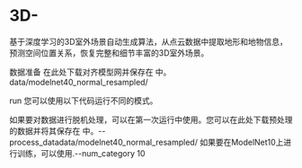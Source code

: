 # 3D-
基于深度学习的3D室外场景自动生成算法，从点云数据中提取地形和地物信息，预测空间位置关系，恢复完整和细节丰富的3D室外场景。

数据准备
在此处下载对齐模型网并保存在 中。data/modelnet40_normal_resampled/

run
您可以使用以下代码运行不同的模式。

如果要对数据进行脱机处理，可以在第一次运行中使用。您可以在此处下载预处理的数据并将其保存在 中。--process_datadata/modelnet40_normal_resampled/
如果要在ModelNet10上进行训练，可以使用.--num_category 10
